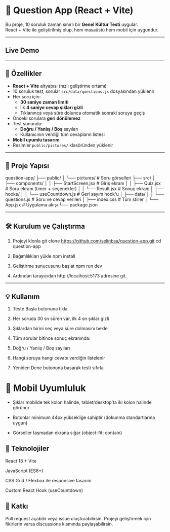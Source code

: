# 🧠 Question App (React + Vite)

Bu proje, 10 soruluk zaman sınırlı bir **Genel Kültür Testi** uygular.  
React + Vite ile geliştirilmiş olup, hem masaüstü hem mobil için uygundur.

---
## Live Demo

---

## 🚀 Özellikler
- **React + Vite** altyapısı (hızlı geliştirme ortamı)
- 10 soruluk test, sorular `src/data/questions.js` dosyasından yüklenir
- Her soru için:
  - **30 saniye zaman limiti**
  - İlk **4 saniye cevap şıkları gizli**
  - Tıklanınca veya süre dolunca otomatik sonraki soruya geçiş
- Önceki sorulara **geri dönülemez**
- Test sonunda:
  - **Doğru / Yanlış / Boş** sayıları
  - Kullanıcının verdiği tüm cevapların listesi
- **Mobil uyumlu tasarım**
- Resimler `public/pictures/` klasöründen yüklenir

---

## 📂 Proje Yapısı

question-app/
├── public/
│ └── pictures/ # Soru görselleri
├── src/
│ ├── components/
│ │ ├── StartScreen.jsx # Giriş ekranı
│ │ ├── Quiz.jsx # Soru ekranı (timer + seçenekler)
│ │ └── Result.jsx # Sonuç ekranı
│ ├── hooks/
│ │ └── useCountdown.js # Geri sayım hook'u
│ ├── data/
│ │ └── questions.js # Soru ve cevap verileri
│ ├── index.css # Tüm stiller
│ └── App.jsx # Uygulama akışı
└── package.json

---

## 🛠️ Kurulum ve Çalıştırma


1. Projeyi klonla
git clone https://github.com/selinbsa/question-app.git
cd question-app

2.  Bağımlılıkları yükle
npm install

3.  Geliştirme sunucusunu başlat
npm run dev

4.  Ardından tarayıcıdan http://localhost:5173 adresine git.

---

## 💡 Kullanım

1. Teste Başla butonuna tıkla

2. Her soruda 30 sn süren var, ilk 4 sn şıklar gizli

3. Şıklardan birini seç veya süre dolmasını bekle

4. Tüm sorular bitince sonuç ekranında:

5. Doğru / Yanlış / Boş sayıları

6. Hangi soruya hangi cevabı verdiğin listelenir

7. Yeniden Dene butonuna basarak testi sıfırla

# 📱 Mobil Uyumluluk

- Şıklar mobilde tek kolon halinde, tablet/desktop’ta iki kolon halinde görünür

- Butonlar minimum 44px yüksekliğe sahiptir (dokunma standartlarına uygun)

- Görseller taşmadan ekrana sığar (object-fit: contain)

## 🧩 Teknolojiler

React 18 + Vite

JavaScript (ES6+)

CSS Grid / Flexbox ile responsive tasarım

Custom React Hook (useCountdown)

## 🙌 Katkı

Pull request açabilir veya issue oluşturabilirsin.
Projeyi geliştirmek için fikirlerin varsa discussions kısmında paylaşabilirsin.